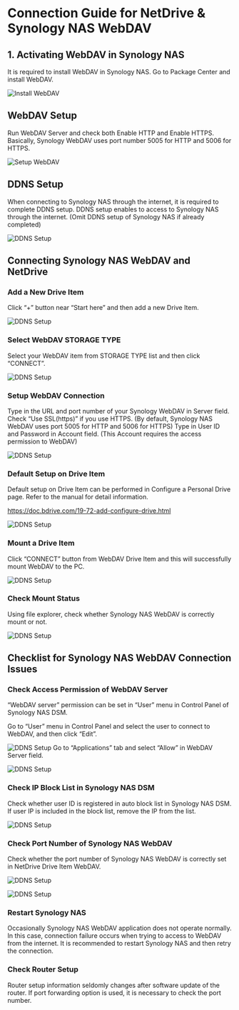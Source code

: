 # Connection Guide for NetDrive & Synology NAS WebDAV

## 1. Activating WebDAV in Synology NAS

It is required to install WebDAV in Synology NAS.  Go to Package Center and install WebDAV.
 
 ![Install WebDAV](https://raw.githubusercontent.com/bdrive/help/master/support_content/en/guide/synology/Picture1.png)

## WebDAV Setup

Run WebDAV Server and check both Enable HTTP and Enable HTTPS.  Basically, Synology WebDAV uses port number 5005 for HTTP and 5006 for HTTPS.
 
 ![Setup WebDAV](https://raw.githubusercontent.com/bdrive/help/master/support_content/en/guide/synology/Picture2.png)

## DDNS Setup

When connecting to Synology NAS through the internet, it is required to complete DDNS setup.  DDNS setup enables to access to Synology NAS through the internet.  (Omit DDNS setup of Synology NAS if already completed)
 
 ![DDNS Setup](https://raw.githubusercontent.com/bdrive/help/master/support_content/en/guide/synology/Picture3.png)

## Connecting Synology NAS WebDAV and NetDrive

###	Add a New Drive Item 

Click “+” button near “Start here” and then add a new Drive Item.
 
 ![DDNS Setup](https://raw.githubusercontent.com/bdrive/help/master/support_content/en/guide/synology/Picture4.png)

###	Select WebDAV STORAGE TYPE 
Select your WebDAV item from STORAGE TYPE list and then click “CONNECT”.
 
 ![DDNS Setup](https://raw.githubusercontent.com/bdrive/help/master/support_content/en/guide/synology/Picture5.png)

### Setup WebDAV Connection
Type in the URL and port number of your Synology WebDAV in Server field.  Check “Use SSL(https)” if you use HTTPS.  (By default, Synology NAS WebDAV uses port 5005 for HTTP and 5006 for HTTPS)
Type in User ID and Password in Account field.  (This Account requires the access permission to WebDAV)
 
 ![DDNS Setup](https://raw.githubusercontent.com/bdrive/help/master/support_content/en/guide/synology/Picture6.png)

### Default Setup on Drive Item
Default setup on Drive Item can be performed in Configure a Personal Drive page.  Refer to the manual for detail information. 

https://doc.bdrive.com/19-72-add-configure-drive.html 

 ![DDNS Setup](https://raw.githubusercontent.com/bdrive/help/master/support_content/en/guide/synology/Picture7.png)
 

### Mount a Drive Item 
Click “CONNECT” button from WebDAV Drive Item and this will successfully mount WebDAV to the PC.

 ![DDNS Setup](https://raw.githubusercontent.com/bdrive/help/master/support_content/en/guide/synology/Picture8.png)
 

### Check Mount Status
Using file explorer, check whether Synology NAS WebDAV is correctly mount or not.
 
 ![DDNS Setup](https://raw.githubusercontent.com/bdrive/help/master/support_content/en/guide/synology/Picture9.png)
 
## Checklist for Synology NAS WebDAV Connection Issues

### Check Access Permission of WebDAV Server
“WebDAV server” permission can be set in “User” menu in Control Panel of Synology NAS DSM.

Go to “User” menu in Control Panel and select the user to connect to WebDAV, and then click “Edit”.

 ![DDNS Setup](https://raw.githubusercontent.com/bdrive/help/master/support_content/en/guide/synology/Picture10.png)
Go to “Applications” tab and select “Allow” in WebDAV Server field.

 ![DDNS Setup](https://raw.githubusercontent.com/bdrive/help/master/support_content/en/guide/synology/Picture11.png)
### Check IP Block List in Synology NAS DSM 

Check whether user ID is registered in auto block list in Synology NAS DSM.  If user IP is included in the block list, remove the IP from the list.
 
 ![DDNS Setup](https://raw.githubusercontent.com/bdrive/help/master/support_content/en/guide/synology/Picture12.png)

### Check Port Number of Synology NAS WebDAV

Check whether the port number of Synology NAS WebDAV is correctly set in NetDrive Drive Item WebDAV.

 ![DDNS Setup](https://raw.githubusercontent.com/bdrive/help/master/support_content/en/guide/synology/Picture13.png)

 ![DDNS Setup](https://raw.githubusercontent.com/bdrive/help/master/support_content/en/guide/synology/Picture14.png)

### Restart Synology NAS

Occasionally Synology NAS WebDAV application does not operate normally.  In this case, connection failure occurs when trying to access to WebDAV from the internet.  It is recommended to restart Synology NAS and then retry the connection.

### Check Router Setup

Router setup information seldomly changes after software update of the router.  If port forwarding option is used, it is necessary to check the port number.


